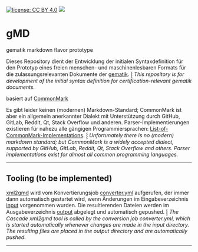 [![license: CC BY 4.0](https://img.shields.io/badge/license-CC_BY_4.0-brightgreen.svg)](https://creativecommons.org/licenses/by/4.0/)
[![](https://github.com/volkerdoerr/gmd/actions/workflows/converter.yml/badge.svg)](https://github.com/volkerdoerr/gmd/actions)

# gMD

gematik markdown flavor prototype

Dieses Repository dient der Entwicklung der initialen Syntaxdefinition für den Prototyp eines freien menschen- und maschinenlesbaren Formats für die zulassungsrelevanten Dokumente der [gematik](https://www.gematik.de). ⸾ _This repository is for development of the initial syntax definition for certification-relevant gematik documents._

basiert auf [CommonMark](https://commonmark.org)

Es gibt leider keinen (modernen) Markdown-Standard; CommonMark ist aber ein allgemein anerkannter Dialekt mit Unterstützung durch GitHub, GitLab, Reddit, Qt, Stack Overflow und anderen. Parser-Implementierungen existieren für nahezu alle gängigen Programmiersprachen: [List-of-CommonMark-Implementations](https://github.com/commonmark/commonmark-spec/wiki/List-of-CommonMark-Implementations). ⸾ _Unfortunately there is no (modern) markdown standard; but CommonMark is a widely accepted dialect, supported by GitHub, GitLab, Reddit, Qt, Stack Overflow and others. Parser implementations exist for almost all common programming languages._

---

## Tooling (to be implemented)

[xml2gmd](#tooling-to-be-implemeted) wird vom Konvertierungsjob [converter.yml](.github/workflows/converter.yml) aufgerufen, der immer dann automatisch gestartet wird, wenn Änderungen im Eingabeverzeichnis [input](input) vorgenommen wurden. Die resultierenden Dateien werden im Ausgabeverzeichnis [output](output) abgelegt und automatisch gepushed. ⸾ _The Cascade xml2gmd tool is called by the conversion job converter.yml, which is started automatically whenever changes are made in the input directory. The resulting files are placed in the output directory and are automatically pushed._

---
